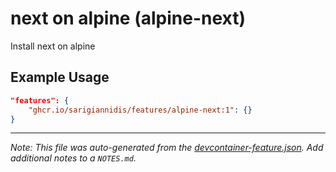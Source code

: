 
# next on alpine (alpine-next)

Install next on alpine

## Example Usage

```json
"features": {
    "ghcr.io/sarigiannidis/features/alpine-next:1": {}
}
```





---

_Note: This file was auto-generated from the [devcontainer-feature.json](https://github.com/sarigiannidis/features/blob/main/src/alpine-next/devcontainer-feature.json).  Add additional notes to a `NOTES.md`._
